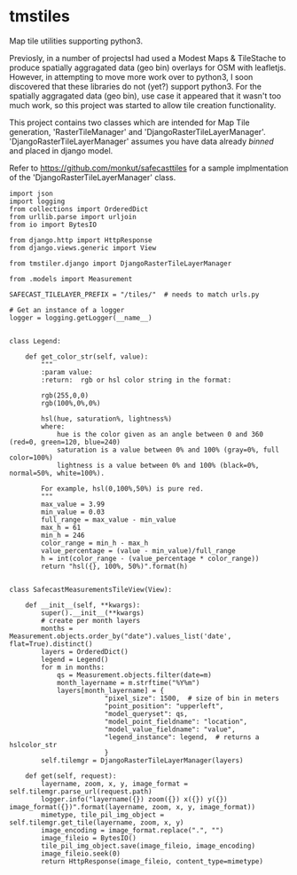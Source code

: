 tmstiles
========

Map tile utilities supporting python3.

Previosly, in a number of projectsI had used a Modest Maps & TileStache to produce spatially aggragated data (geo bin) overlays for OSM with leafletjs.
However, in attempting to move more work over to python3, I soon discovered that these libraries do not (yet?) support python3.  For the spatially aggragated data (geo bin),
use case it appeared that it wasn't too much work, so this project was started to allow tile creation functionality.

This project contains two classes which are intended for Map Tile generation, 'RasterTileManager' and 'DjangoRasterTileLayerManager'.
'DjangoRasterTileLayerManager' assumes you have data already *binned* and placed in django model.



Refer to https://github.com/monkut/safecasttiles for a sample implmentation of the 'DjangoRasterTileLayerManager' class.


```
import json
import logging
from collections import OrderedDict
from urllib.parse import urljoin
from io import BytesIO

from django.http import HttpResponse
from django.views.generic import View

from tmstiler.django import DjangoRasterTileLayerManager

from .models import Measurement

SAFECAST_TILELAYER_PREFIX = "/tiles/"  # needs to match urls.py

# Get an instance of a logger
logger = logging.getLogger(__name__)


class Legend:

    def get_color_str(self, value):
        """
        :param value:
        :return:  rgb or hsl color string in the format:

        rgb(255,0,0)
        rgb(100%,0%,0%)

        hsl(hue, saturation%, lightness%)
        where:
            hue is the color given as an angle between 0 and 360 (red=0, green=120, blue=240)
            saturation is a value between 0% and 100% (gray=0%, full color=100%)
            lightness is a value between 0% and 100% (black=0%, normal=50%, white=100%).

        For example, hsl(0,100%,50%) is pure red.
        """
        max_value = 3.99
        min_value = 0.03
        full_range = max_value - min_value
        max_h = 61
        min_h = 246
        color_range = min_h - max_h
        value_percentage = (value - min_value)/full_range
        h = int(color_range - (value_percentage * color_range))
        return "hsl({}, 100%, 50%)".format(h)


class SafecastMeasurementsTileView(View):

    def __init__(self, **kwargs):
        super().__init__(**kwargs)
        # create per month layers
        months = Measurement.objects.order_by("date").values_list('date', flat=True).distinct()
        layers = OrderedDict()
        legend = Legend()
        for m in months:
            qs = Measurement.objects.filter(date=m)
            month_layername = m.strftime("%Y%m")
            layers[month_layername] = {
                        "pixel_size": 1500,  # size of bin in meters
                        "point_position": "upperleft",
                        "model_queryset": qs,
                        "model_point_fieldname": "location",
                        "model_value_fieldname": "value",
                        "legend_instance": legend,  # returns a hslcolor_str
                        }
        self.tilemgr = DjangoRasterTileLayerManager(layers)

    def get(self, request):
        layername, zoom, x, y, image_format = self.tilemgr.parse_url(request.path)
        logger.info("layername({}) zoom({}) x({}) y({}) image_format({})".format(layername, zoom, x, y, image_format))
        mimetype, tile_pil_img_object = self.tilemgr.get_tile(layername, zoom, x, y)
        image_encoding = image_format.replace(".", "")
        image_fileio = BytesIO()
        tile_pil_img_object.save(image_fileio, image_encoding)
        image_fileio.seek(0)
        return HttpResponse(image_fileio, content_type=mimetype)
```


